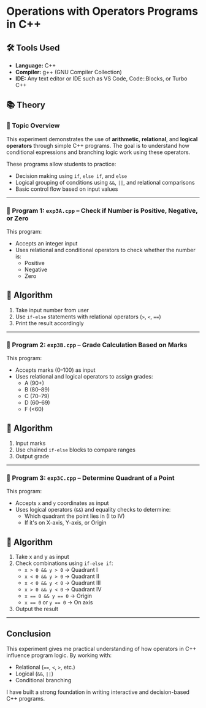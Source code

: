 # Operations with Operators Programs in C++

## 🛠️ Tools Used
- **Language:** C++
- **Compiler:** g++ (GNU Compiler Collection)
- **IDE:** Any text editor or IDE such as VS Code, Code::Blocks, or Turbo C++

## 📚 Theory

### 🔹 Topic Overview
This experiment demonstrates the use of **arithmetic**, **relational**, and **logical operators** through simple C++ programs. The goal is to understand how conditional expressions and branching logic work using these operators.

These programs allow students to practice:
- Decision making using `if`, `else if`, and `else`
- Logical grouping of conditions using `&&`, `||`, and relational comparisons
- Basic control flow based on input values

---

### 🔸 Program 1: `exp3A.cpp` – Check if Number is Positive, Negative, or Zero
This program:
- Accepts an integer input
- Uses relational and conditional operators to check whether the number is:
  - Positive
  - Negative
  - Zero

## 🧮 Algorithm
1. Take input number from user
2. Use `if-else` statements with relational operators (`>`, `<`, `==`)
3. Print the result accordingly

---

### 🔸 Program 2: `exp3B.cpp` – Grade Calculation Based on Marks
This program:
- Accepts marks (0–100) as input
- Uses relational and logical operators to assign grades:
  - A (90+)
  - B (80–89)
  - C (70–79)
  - D (60–69)
  - F (<60)

## 🧮 Algorithm
1. Input marks
2. Use chained `if-else` blocks to compare ranges
3. Output grade

---

### 🔸 Program 3: `exp3C.cpp` – Determine Quadrant of a Point
This program:
- Accepts `x` and `y` coordinates as input
- Uses logical operators (`&&`) and equality checks to determine:
  - Which quadrant the point lies in (I to IV)
  - If it's on X-axis, Y-axis, or Origin

## 🧮 Algorithm
1. Take x and y as input
2. Check combinations using `if-else if`:
   - `x > 0 && y > 0` → Quadrant I
   - `x < 0 && y > 0` → Quadrant II
   - `x < 0 && y < 0` → Quadrant III
   - `x > 0 && y < 0` → Quadrant IV
   - `x == 0 && y == 0` → Origin
   - `x == 0` or `y == 0` → On axis
3. Output the result

---

## Conclusion
This experiment gives me practical understanding of how operators in C++ influence program logic. By working with:
- Relational (`==`, `<`, `>`, etc.)
- Logical (`&&`, `||`)
- Conditional branching

I have built a strong foundation in writing interactive and decision-based C++ programs.
